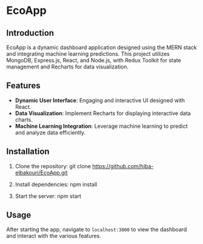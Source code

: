 # EcoApp

## Introduction
EcoApp is a dynamic dashboard application designed using the MERN stack and integrating machine learning predictions. This project utilizes MongoDB, Express.js, React, and Node.js, with Redux Toolkit for state management and Recharts for data visualization.

## Features
- **Dynamic User Interface**: Engaging and interactive UI designed with React.
- **Data Visualization**: Implement Recharts for displaying interactive data charts.
- **Machine Learning Integration**: Leverage machine learning to predict and analyze data efficiently.

## Installation
1. Clone the repository:
git clone https://github.com/hiba-elbakouri/EcoApp.git

2. Install dependencies:
npm install

3. Start the server:
npm start


## Usage
After starting the app, navigate to `localhost:3000` to view the dashboard and interact with the various features.


